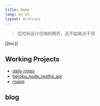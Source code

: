 ```yaml
---
title: Home
lang: en-US
layout: Archives
---
```


> 花时间设计花哨的网页，还不如来点干货


[[toc]]

## Working Projects

- [daily notes](notes)
- [heroku_node_restful_api](heroku_node_restful_api)
- [rnapp](rnapp)

## blog